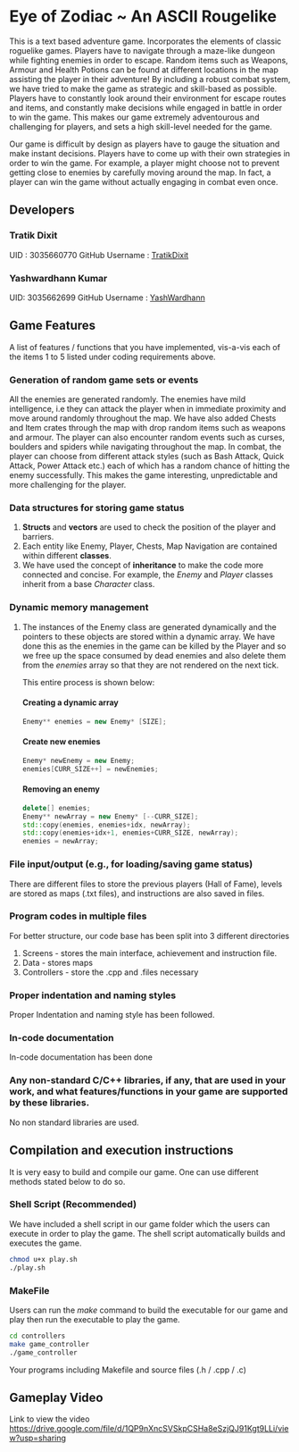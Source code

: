 
# Eye of Zodiac  ~  An ASCII Rougelike
This is a text based adventure game. Incorporates  the elements of classic roguelike games.
Players have to navigate through a maze-like dungeon while fighting enemies in order to escape. Random items such as Weapons, Armour and Health Potions can be found at different locations in the map assisting the player in their adventure! By including a robust combat system, we have tried to make the game as strategic and skill-based as possible. Players have to constantly look around their environment for escape routes and items, and constantly make decisions while engaged in battle in order to win the game. This makes our game extremely adventourous and challenging for players, and sets a high skill-level needed for the game. 

Our game is difficult by design as players have to gauge the situation and make instant decisions. Players have to come up with their own strategies in order to win the game. For example, a player might choose not to prevent getting close to enemies by carefully moving around the map. In fact, a player can win the game without actually engaging in combat even once.

## Developers
### Tratik Dixit
UID : 3035660770
GitHub Username : [TratikDixit](https://github.com/TratikDixit)
### Yashwardhann Kumar 
UID: 3035662699
GitHub Username : [YashWardhann](https://github.com/YashWardhann)

## Game Features
 
 
A list of features / functions that you have implemented, vis-a-vis each of the items 1 to 5 listed under coding requirements above.
 
### Generation of random game sets or events

All the enemies are generated randomly. The enemies have mild intelligence, i.e they can attack the player when in immediate proximity and move around randomly throughout the map. We have also added Chests and Item crates through the map with drop random items such as weapons and armour. The player can also encounter random events such as curses, boulders and spiders while navigating throughout the map. In combat, the player can choose from different attack styles (such as Bash Attack, Quick Attack, Power Attack etc.) each of which has a random chance of hitting the enemy successfully. This makes the game interesting, unpredictable and more challenging for the player.
 
### Data structures for storing game status

1. **Structs** and **vectors** are used to check the position of the player and barriers.
2. Each entity like Enemy, Player, Chests, Map Navigation are contained within different **classes**.
3. We have used the concept of **inheritance** to make the code more connected and concise. For example, the *Enemy* and *Player* classes inherit from a base *Character* class.

### Dynamic memory management
1. The instances of the Enemy class are generated dynamically and the pointers to these objects are stored within a dynamic array. We have done this as the enemies in the game can be killed by the Player and so we free up the space consumed by dead enemies and also delete them from the *enemies* array so that they are not rendered on the next tick. 

	This entire process is shown below:
	#### Creating a dynamic array		
	```cpp
	Enemy** enemies = new Enemy* [SIZE];
	```
	#### Create new enemies
	```cpp
	Enemy* newEnemy = new Enemy; 
	enemies[CURR_SIZE++] = newEnemies;
	```
	#### Removing an enemy 
	```cpp
	delete[] enemies;
	Enemy** newArray = new Enemy* [--CURR_SIZE];
	std::copy(enemies, enemies+idx, newArray);
	std::copy(enemies+idx+1, enemies+CURR_SIZE, newArray); 
	enemies = newArray;
	```
### File input/output (e.g., for loading/saving game status)

There are different files to store the previous players (Hall of Fame), levels are stored as maps (.txt files), and  instructions are also saved in files. 

### Program codes in multiple files
For better structure, our code base has been split into 3 different directories 
1. Screens - stores the main interface, achievement and instruction file.
2. Data - stores maps 
3. Controllers - store the .cpp and .files necessary 

### Proper indentation and naming styles
Proper Indentation and naming style has been followed. 

### In-code documentation
In-code documentation has been done


### Any non-standard C/C++ libraries, if any, that are used in your work, and what features/functions in your game are supported by these libraries.
No non standard libraries are used.

## Compilation and execution instructions

It is very easy to build and compile our game. One can use different methods stated below to do so.

### Shell Script (Recommended)
We have included a shell script in our game folder which the users can execute in order to play the game. The shell script automatically builds and executes the game. 

```bash
chmod u+x play.sh
./play.sh
```

### MakeFile 
Users can run the *make* command to build the executable for our game and play then run the executable to play the game. 

```bash
cd controllers
make game_controller
./game_controller
```
 
 Your programs including Makefile and source files (.h / .cpp / .c)
 
 ## Gameplay Video
 
 Link to view the video
https://drive.google.com/file/d/1QP9nXncSVSkpCSHa8eSzjQJ91Kgt9LLi/view?usp=sharing 
 

